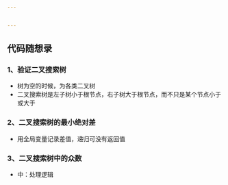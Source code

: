 ```yaml
---


---
```


<h2 id="代码随想录">代码随想录</h2>
<h3 id="、验证二叉搜索树">1、验证二叉搜索树</h3>
<ul>
<li>树为空的时候，为各类二叉树</li>
<li>二叉搜索树是左子树小于根节点，右子树大于根节点，而不只是某个节点小于或大于</li>
</ul>
<h3 id="、二叉搜索树的最小绝对差">2、二叉搜索树的最小绝对差</h3>
<ul>
<li>用全局变量记录差值，递归可没有返回值</li>
</ul>
<h3 id="、二叉搜索树中的众数">3、二叉搜索树中的众数</h3>
<ul>
<li>中：处理逻辑</li>
</ul>


